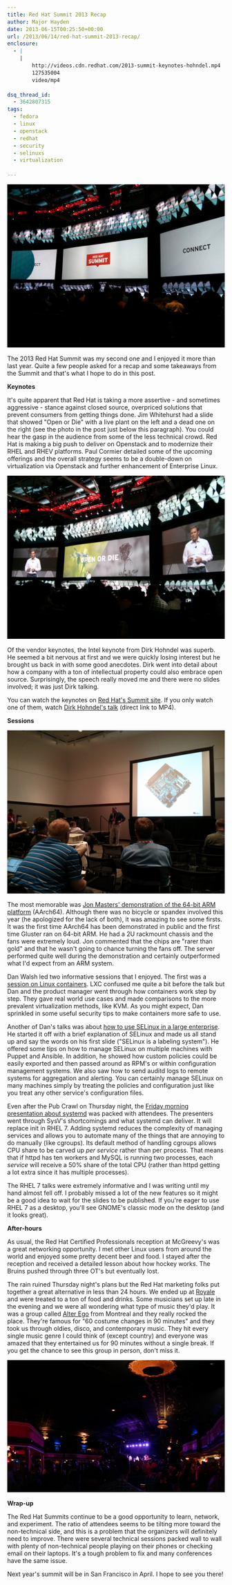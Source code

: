 ```yaml
---
title: Red Hat Summit 2013 Recap
author: Major Hayden
date: 2013-06-15T00:25:50+00:00
url: /2013/06/14/red-hat-summit-2013-recap/
enclosure:
  - |
    |
        http://videos.cdn.redhat.com/2013-summit-keynotes-hohndel.mp4
        127535004
        video/mp4

dsq_thread_id:
  - 3642807315
tags:
  - fedora
  - linux
  - openstack
  - redhat
  - security
  - selinuxs
  - virtualization

---
```

![1]

The 2013 Red Hat Summit was my second one and I enjoyed it more than last year. Quite a few people asked for a recap and some takeaways from the Summit and that's what I hope to do in this post.

**Keynotes**

It's quite apparent that Red Hat is taking a more assertive - and sometimes aggressive - stance against closed source, overpriced solutions that prevent consumers from getting things done. Jim Whitehurst had a slide that showed "Open or Die" with a live plant on the left and a dead one on the right (see the photo in the post just below this paragraph). You could hear the gasp in the audience from some of the less technical crowd. Red Hat is making a big push to deliver on Openstack and to modernize their RHEL and RHEV platforms. Paul Cormier detailed some of the upcoming offerings and the overall strategy seems to be a double-down on virtualization via Openstack and further enhancement of Enterprise Linux.

![2]

Of the vendor keynotes, the Intel keynote from Dirk Hohndel was superb. He seemed a bit nervous at first and we were quickly losing interest but he brought us back in with some good anecdotes. Dirk went into detail about how a company with a ton of intellectual property could also embrace open source. Surprisingly, the speech really moved me and there were no slides involved; it was just Dirk talking.

You can watch the keynotes on [Red Hat's Summit site][3]. If you only watch one of them, watch [Dirk Hohndel's talk][4] (direct link to MP4).

**Sessions**

![5]

The most memorable was [Jon Masters' demonstration of the 64-bit ARM platform][6] (AArch64). Although there was no bicycle or spandex involved this year (he apologized for the lack of both), it was amazing to see some firsts. It was the first time AArch64 has been demonstrated in public and the first time Gluster ran on 64-bit ARM. He had a 2U rackmount chassis and the fans were extremely loud. Jon commented that the chips are "rarer than gold" and that he wasn't going to chance turning the fans off. The server performed quite well during the demonstration and certainly outperformed what I'd expect from an ARM system.

Dan Walsh led two informative sessions that I enjoyed. The first was a [session on Linux containers][7]. LXC confused me quite a bit before the talk but Dan and the product manager went through how containers work step by step. They gave real world use cases and made comparisons to the more prevalent virtualization methods, like KVM. As you might expect, Dan sprinkled in some useful security tips to make containers more safe to use.

Another of Dan's talks was about [how to use SELinux in a large enterprise][8]. He started it off with a brief explanation of SELinux and made us all stand up and say the words on his first slide ("SELinux is a labeling system"). He offered some tips on how to manage SELinux on multiple machines with Puppet and Ansible. In addition, he showed how custom policies could be easily exported and then passed around as RPM's or within configuration management systems. We also saw how to send auditd logs to remote systems for aggregation and alerting. You can certainly manage SELinux on many machines simply by treating the policies and configuration just like you treat any other service's configuration files.

Even after the Pub Crawl on Thursday night, the [Friday morning presentation about systemd][9] was packed with attendees. The presenters went through SysV's shortcomings and what systemd can deliver. It will replace init in RHEL 7. Adding systemd reduces the complexity of managing services and allows you to automate many of the things that are annoying to do manually (like cgroups). Its default method of handling cgroups allows CPU share to be carved up _per service_ rather than per process. That means that if httpd has ten workers and MySQL is running two processes, each _service_ will receive a 50% share of the total CPU (rather than httpd getting a lot extra since it has multiple processes).

The RHEL 7 talks were extremely informative and I was writing until my hand almost fell off. I probably missed a lot of the new features so it might be a good idea to wait for the slides to be published. If you're eager to use RHEL 7 as a desktop, you'll see GNOME's classic mode on the desktop (and it looks great).

**After-hours**

As usual, the Red Hat Certified Professionals reception at McGreevy's was a great networking opportunity. I met other Linux users from around the world and enjoyed some pretty decent beer and food. I stayed after the reception and received a detailed lesson about how hockey works. The Bruins pushed through three OT's but eventually lost.

The rain ruined Thursday night's plans but the Red Hat marketing folks put together a great alternative in less than 24 hours. We ended up at [Royale][10] and were treated to a ton of food and drinks. Some musicians set up late in the evening and we were all wondering what type of music they'd play. It was a group called [Alter Ego][11] from Montreal and they really rocked the place. They're famous for "60 costume changes in 90 minutes" and they took us through oldies, disco, and contemporary music. They hit every single music genre I could think of (except country) and everyone was amazed that they entertained us for 90 minutes without a single break. If you get the chance to see this group in person, don't miss it.

![12]

**Wrap-up**

The Red Hat Summits continue to be a good opportunity to learn, network, and experiment. The ratio of attendees seems to be tilting more toward the non-technical side, and this is a problem that the organizers will definitely need to improve. There were several technical sessions packed wall to wall with plenty of non-technical people playing on their phones or checking email on their laptops. It's a tough problem to fix and many conferences have the same issue.

Next year's summit will be in San Francisco in April. I hope to see you there!

 [1]: /wp-content/uploads/2013/06/IMG_20130611_173516.jpg
 [2]: /wp-content/uploads/2013/06/IMG_20130611_180616.jpg
 [3]: http://www.redhat.com/summit/2013/gallery/
 [4]: http://videos.cdn.redhat.com/2013-summit-keynotes-hohndel.mp4
 [5]: /wp-content/uploads/2013/06/IMG_20130613_140551.jpg
 [6]: http://www.redhat.com/summit/sessions/index.html#232
 [7]: http://www.redhat.com/summit/sessions/index.html#418
 [8]: http://www.redhat.com/summit/sessions/index.html#67
 [9]: http://www.redhat.com/summit/sessions/index.html#499
 [10]: http://royaleboston.com/
 [11]: http://www.alteregobooking.com/
 [12]: /wp-content/uploads/2013/06/PANO_20130613_213602.jpg

